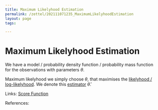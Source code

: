 ```yaml
---
title: Maximum Likelyhood Estimation
permalink: /zettel/202111071235_MaximumLikelyhoodEstimation
layout: page
tags: 

---
```

# Maximum Likelyhood Estimation

We have a model / probability density function / probability mass function for the observations with parameters $\theta$.

Maximum likelyhood we simply choose $\theta$, that maximises the [likelyhood / log-likelyhood](202101091603_probabilityLikelyhood).
We denote this [estimator](202012241539_estimatorDefinition) $\hat{\theta}$.

Links: [Score Function](202111211323_ScoreFunction)

References: 

